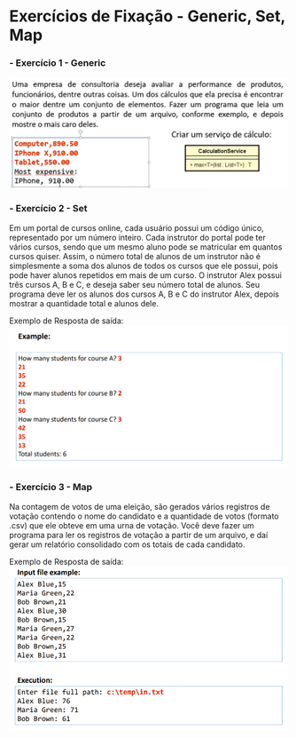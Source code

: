 # Exercícios de Fixação - Generic, Set, Map

### - Exercício 1 - Generic
![image](./19-exercicio-fixacao-1-generic.png)

### - Exercício 2 - Set
Em um portal de cursos online, cada usuário possui um código único, representado por
um número inteiro.
Cada instrutor do portal pode ter vários cursos, sendo que um mesmo aluno pode se
matricular em quantos cursos quiser. Assim, o número total de alunos de um instrutor não
é simplesmente a soma dos alunos de todos os cursos que ele possui, pois pode haver
alunos repetidos em mais de um curso.
O instrutor Alex possui três cursos A, B e C, e deseja saber seu número total de alunos.
Seu programa deve ler os alunos dos cursos A, B e C do instrutor Alex, depois mostrar a
quantidade total e alunos dele.

Exemplo de Resposta de saída:
![image](./19-exercicio-fixacao-2-set_exemplo.png)

### - Exercício 3 - Map
Na contagem de votos de uma eleição, são gerados vários registros
de votação contendo o nome do candidato e a quantidade de votos
(formato .csv) que ele obteve em uma urna de votação. Você deve
fazer um programa para ler os registros de votação a partir de um
arquivo, e daí gerar um relatório consolidado com os totais de cada
candidato.

Exemplo de Resposta de saída:
![image](./19-exercicio-fixacao-3-map_exemplo.png)